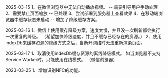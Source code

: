 2025-03-15
1、在微信浏览器中无法自动播放视频。 -- 需要引导用户手动处理
2、需要禁止页面缩放 -- 已处理
3、尝试部署到服务器上查看效果
4、在移动端浏览器中缓存状态未启动 -- 增加了降级缓存方案。

2025-03-16
1、微信上使用缓存降级方案，速度太慢，并且没一次刷新都会执行一次重复的降级。 （希望加快降级速度，并且不缓存已经存在的资源。）
2、使用indexDb来缓存资源的降级方式之后，当断开网络时无法重新渲染页面。

2025-03-17
1、取消使用indexDb缓存资源的离线降级模式。 如当浏览器不支持Service Worker时，只能使用在线模式。 （微信浏览器）

2023-03-25
1、增加识别NFC的功能。
